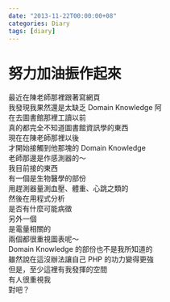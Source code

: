 ```yaml
---
date: "2013-11-22T00:00:00+08"
categories: Diary
tags: [diary]
---
```

# 努力加油振作起來

最近在陳老師那裡跟著寫網頁  
我發現我果然還是太缺乏 Domain Knowledge 阿  
在去圖書館那裡工讀以前  
真的都完全不知道圖書館資訊學的東西  
現在在陳老師那裡以後  
才開始接觸到他那塊的 Domain Knowledge  
老師那邊是作感測器的～  
我目前接的東西  
有一個是生物醫學的部份  
用趕測器量測血壓、體重、心跳之類的  
然後在用程式分析  
是否有什麼可能病徵  
另外一個  
是電量相關的  
兩個都很重視圖表呢～  
Domain Knowledge 的部份也不是我所知道的  
雖然說在這沒辦法讓自己 PHP 的功力變得更強  
但是，至少這裡有我發揮的空間  
有人很重視我  
對吧？  
